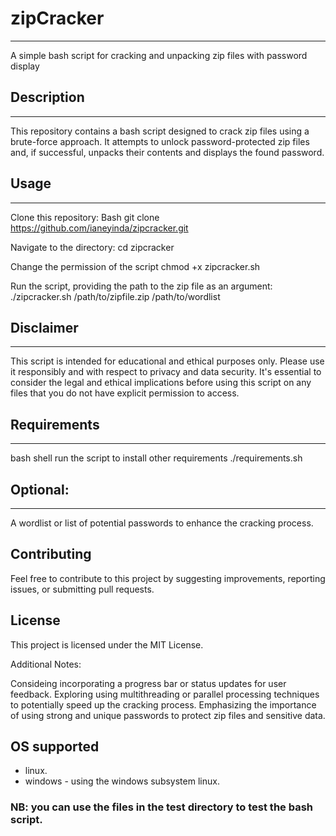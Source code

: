# zipCracker
-------------------
A simple bash script for cracking and unpacking zip files with password display

## Description
-------------------
This repository contains a bash script designed to crack zip files using a brute-force approach. It attempts to unlock password-protected zip files and, if successful, unpacks their contents and displays the found password.

## Usage
-------------------
Clone this repository:
Bash
git clone https://github.com/ianeyinda/zipcracker.git

Navigate to the directory:
cd zipcracker

Change the permission of the script
chmod +x zipcracker.sh

Run the script, providing the path to the zip file as an argument:
./zipcracker.sh /path/to/zipfile.zip /path/to/wordlist

## Disclaimer
---------------------
This script is intended for educational and ethical purposes only. Please use it responsibly and with respect to privacy and data security.
It's essential to consider the legal and ethical implications before using this script on any files that you do not have explicit permission to access.

## Requirements
---------------------
bash shell
run the script to install other requirements
./requirements.sh

## Optional:
----------------------
A wordlist or list of potential passwords to enhance the cracking process.

## Contributing

Feel free to contribute to this project by suggesting improvements, reporting issues, or submitting pull requests.

## License

This project is licensed under the MIT License.

Additional Notes:

Consideing incorporating a progress bar or status updates for user feedback.
Exploring using multithreading or parallel processing techniques to potentially speed up the cracking process.
Emphasizing the importance of using strong and unique passwords to protect zip files and sensitive data.

## OS supported
- linux.
- windows - using the windows subsystem linux.

### NB: you can use the files in the test directory to test the bash script.

